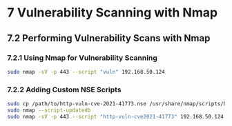 # 7 Vulnerability Scanning with Nmap
## 7.2 Performing Vulnerability Scans with Nmap
### 7.2.1 Using Nmap for Vulnerability Scanning
```bash
sudo nmap -sV -p 443 --script "vuln" 192.168.50.124
```

### 7.2.2 Adding Custom NSE Scripts
```bash
sudo cp /path/to/http-vuln-cve-2021-41773.nse /usr/share/nmap/scripts/http-vuln-cve2021-41773.nse
sudo nmap --script-updatedb
sudo nmap -sV -p 443 --script "http-vuln-cve2021-41773" 192.168.50.124
```